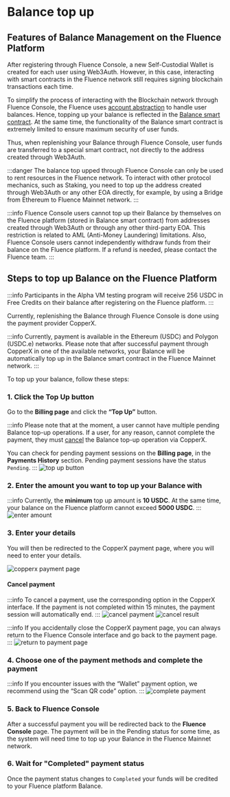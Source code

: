 # Balance top up

## Features of Balance Management on the Fluence Platform

After registering through Fluence Console, a new Self-Custodial Wallet is created for each user using Web3Auth. However, in this case, interacting with smart contracts in the Fluence network still requires signing blockchain transactions each time.

To simplify the process of interacting with the Blockchain network through Fluence Console, the Fluence uses [account abstraction](https://web3auth.io/docs/features/account-abstraction) to handle user balances. Hence, topping up your balance is reflected in the [Balance smart contract](https://blockscout.mainnet.fluence.dev/address/0xF0C308C622eeBA94aeEc2E3Fd67F34619f86761B). At the same time, the functionality of the Balance smart contract is extremely limited to ensure maximum security of user funds.

Thus, when replenishing your Balance through Fluence Console, user funds are transferred to a special smart contract, not directly to the address created through Web3Auth.

:::danger
The balance top upped through Fluence Console can only be used to rent resources in the Fluence network. To interact with other protocol mechanics, such as Staking, you need to top up the address created through Web3Auth or any other EOA directly, for example, by using a Bridge from Ethereum to Fluence Mainnet network.
:::

:::info
Fluence Console users cannot top up their Balance by themselves on the Fluence platform (stored in Balance smart contract) from addresses created through Web3Auth or through any other third-party EOA. This restriction is related to AML (Anti-Money Laundering) limitations. Also, Fluence Console users cannot independently withdraw funds from their balance on the Fluence platform. If a refund is needed, please contact the Fluence team.
:::

## Steps to top up Balance on the Fluence Platform

:::info
Participants in the Alpha VM testing program will receive 256 USDC in Free Credits on their balance after registering on the Fluence platform.
:::

Currently, replenishing the Balance through Fluence Console is done using the payment provider CopperX.

:::info
Currently, payment is available in the Ethereum (USDC) and Polygon (USDC.e) networks. Please note that after successful payment through CopperX in one of the available networks, your Balance will be automatically top up in the Balance smart contract in the Fluence Mainnet network.
:::

To top up your balance, follow these steps:

### 1. Click the Top Up button

Go to the **Billing page** and click the **“Top Up”** button.

:::info
Please note that at the moment, a user cannot have multiple pending Balance top-up operations. If a user, for any reason, cannot complete the payment, they must [cancel](#cancel-payment) the Balance top-up operation via CopperX. 

You can check for pending payment sessions on the **Billing page**, in the **Payments History** section. Pending payment sessions have the status `Pending`.
:::
![top up button](./assets/top_up_button.webp)

### 2. Enter the amount you want to top up your Balance with

:::info
Currently, the **minimum** top up amount is **10 USDC**. At the same time, your balance on the Fluence platform cannot exceed **5000 USDC**.
:::
![enter amount](./assets/amount.webp)

### 3. Enter your details

You will then be redirected to the CopperX payment page, where you will need to enter your details.

![copperx payment page](./assets/payment_page.webp)

#### Cancel payment
:::info
To cancel a payment, use the corresponding option in the CopperX interface. If the payment is not completed within 15 minutes, the payment session will automatically end.
:::
![cancel payment](./assets/cancel.webp)
![cancel result](./assets/cancel_res.webp)

:::info
If you accidentally close the CopperX payment page, you can always return to the Fluence Console interface and go back to the payment page.
:::
![return to payment page](./assets/return_to_payment.webp)

### 4. Choose one of the payment methods and complete the payment

:::info
If you encounter issues with the “Wallet” payment option, we recommend using the “Scan QR code” option.
:::
![complete payment](./assets/complete_payment.webp)

### 5. Back to Fluence Console

After a successful payment you will be redirected back to the **Fluence Console** page. The payment will be in the Pending status for some time, as the system will need time to top up your Balance in the Fluence Mainnet network.

### 6. Wait for "Completed" payment status

Once the payment status changes to `Completed` your funds will be credited to your Fluence platform Balance.
